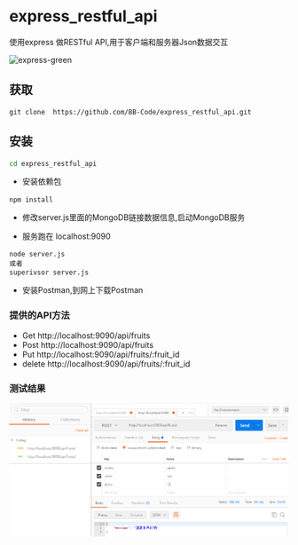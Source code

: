 # express_restful_api
使用express 做RESTful API,用于客户端和服务器Json数据交互


![express-green](https://img.shields.io/badge/express-4.x-green.svg) 

## 获取

```
git clone  https://github.com/BB-Code/express_restful_api.git
```

## 安装

``` bash
cd express_restful_api
```

- 安装依赖包

`npm install`

- 修改server.js里面的MongoDB链接数据信息,启动MongoDB服务

- 服务跑在 localhost:9090

```
node server.js
或者 
superivsor server.js
```

- 安装Postman,到网上下载Postman

### 提供的API方法
- Get        http://localhost:9090/api/fruits
- Post       http://localhost:9090/api/fruits
- Put        http://localhost:9090/api/fruits/:fruit_id
- delete     http://localhost:9090/api/fruits/:fruit_id

### 测试结果

![测试API](https://github.com/BB-Code/express_restful_api/blob/master/fruit.png)

